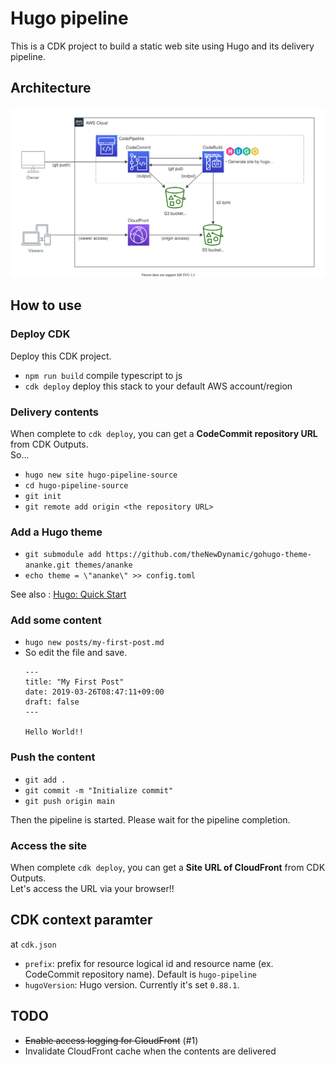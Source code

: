 # Hugo pipeline

This is a CDK project to build a static web site using Hugo and its delivery pipeline.

## Architecture

![Architecture](doc/architecture.svg)

## How to use

### Deploy CDK

Deploy this CDK project.

 * `npm run build`   compile typescript to js
 * `cdk deploy`      deploy this stack to your default AWS account/region

### Delivery contents

When complete to `cdk deploy`, you can get a **CodeCommit repository URL** from CDK Outputs.  
So...

* `hugo new site hugo-pipeline-source`
* `cd hugo-pipeline-source`
* `git init`
* `git remote add origin <the repository URL>`

### Add a Hugo theme

* `git submodule add https://github.com/theNewDynamic/gohugo-theme-ananke.git themes/ananke`
* `echo theme = \"ananke\" >> config.toml`

See also : [Hugo: Quick Start](https://gohugo.io/getting-started/quick-start/
)
### Add some content

* `hugo new posts/my-first-post.md`
* So edit the file and save.
    ```
    ---
    title: "My First Post"
    date: 2019-03-26T08:47:11+09:00
    draft: false
    ---

    Hello World!!
    ```

### Push the content

* `git add .`
* `git commit -m "Initialize commit"`
* `git push origin main`

Then the pipeline is started. Please wait for the pipeline completion.

### Access the site

When complete `cdk deploy`, you can get a **Site URL of CloudFront** from CDK Outputs.  
Let's access the URL via your browser!!

## CDK context paramter

at `cdk.json`

* `prefix`: prefix for resource logical id and resource name (ex. CodeCommit repository name).
 Default is `hugo-pipeline`
* `hugoVersion`: Hugo version. Currently it's set `0.88.1`.

## TODO

* ~~Enable access logging for CloudFront~~ (#1)
* Invalidate CloudFront cache when the contents are delivered